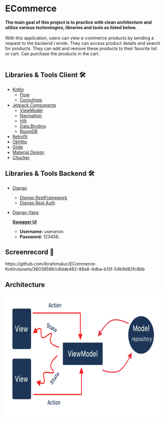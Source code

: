 # ECommerce

<b>The main goal of this project is to practice with clean architecture and utilize various
technologies, libraries and tools as listed below.</b>
<br><br>
With this application, users can view e-commerce products by sending a request to the backend I
wrote. They can access product details and search for products. They can add and remove these
products
to their favorite list or cart. Can purchase the products in the cart.
<br><br>

## Libraries & Tools Client 🛠️

- [Kotlin](https://kotlinlang.org/docs/home.html)
    - [Flow](https://developer.android.com/kotlin/flow)
    - [Coroutines](https://developer.android.com/kotlin/coroutines)
- [Jetpack Components](https://developer.android.com/jetpack)
    - [ViewModel](https://developer.android.com/topic/libraries/architecture/viewmodel)
    - [Navigation](https://developer.android.com/guide/navigation/navigation-getting-started)
    - [Hilt](https://developer.android.com/training/dependency-injection)
    - [Data Binding](https://developer.android.com/topic/libraries/data-binding)
    - [RoomDB](https://developer.android.com/reference/androidx/room/RoomDatabase)
- [Retrofit](https://square.github.io/retrofit)
- [OkHttp](https://github.com/square/okhttp)
- [Glide](https://github.com/bumptech/glide)
- [Material Design](https://material.io/develop/android/docs/getting-started)
- [Chucker](https://github.com/ChuckerTeam/chucker)

## Libraries & Tools Backend 🛠️

- [Django](https://www.djangoproject.com/)
    - [Django RestFramework](https://www.django-rest-framework.org/)
    - [Django Rest Auth](https://django-rest-auth.readthedocs.io/en/latest/#)
- [Django-Yasg](https://drf-yasg.readthedocs.io/en/stable/)

  <b><a href="ecom.api.ibrahimaluc.com">Swagger UI</a></b>
  <ul>
  <li><b>Username:</b> useranon</li>
  <li><b>Password:</b> 123456.</li>

</ul>

## Screenrecord 📱

<p align="left">
https://github.com/ibrahimaluc/ECommerce-Kotlin/assets/36038586/c8dde482-88a8-4dba-b13f-54b9d82fc8bb

## Architecture

<p align="left">
  <img  src="https://github.com/ibrahimaluc/ECommerce-Kotlin/blob/master/readmefiles/mvvm_flow_uistate.png" alt="Architecture" width="800" height="400" />
</p>
